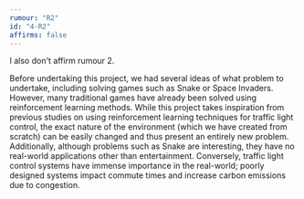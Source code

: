 ```yaml
---
rumour: "R2"
id: "4-R2"
affirms: false
---
```


I also don't affirm rumour 2.

Before undertaking this project, we had several ideas of what problem to undertake, including solving games such as Snake or Space Invaders. However, many traditional games have already been solved using reinforcement learning methods. While this project takes inspiration from previous studies on using reinforcement learning techniques for traffic light control, the exact nature of the environment (which we have created from scratch) can be easily changed and thus present an entirely new problem. Additionally, although problems such as Snake are interesting, they have no real-world applications other than entertainment. Conversely, traffic light control systems have immense importance in the real-world; poorly designed systems impact commute times and increase carbon emissions due to congestion.
